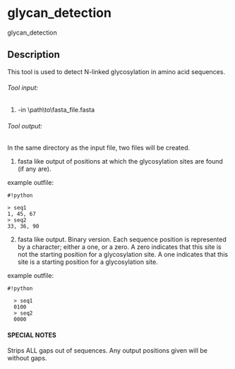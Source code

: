 # glycan_detection
glycan_detection

## Description
This tool is used to detect N-linked glycosylation in amino acid sequences.

###### Tool input:
1. -in \path\to\fasta_file.fasta

###### Tool output:

In the same directory as the input file, two files will be created.

1. fasta like output of positions at which the glycosylation sites are found (if any are).

  example outfile:

  ```
  #!python

  > seq1
  1, 45, 67
  > seq2
  33, 36, 90
  ```

2. fasta like output. Binary version.
  Each sequence position is represented by a character; either a one, or a zero.
  A zero indicates that this site is not the starting position for a glycosylation site.
  A one indicates that this site is a starting position for a glycosylation site.

  example outfile:

```
#!python

  > seq1
  0100
  > seq2
  0000
```


#### SPECIAL NOTES
Strips ALL gaps out of sequences. Any output positions given will be without gaps.
